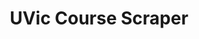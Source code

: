 ---
type: project
title: UVic Course Scraper
description: Scheduler Scraper is a Node.js library that parses information from University of Victoria (UVic) course calandar and course schedule information sources. It uses Cheerio under the hood to parse HTML.
github: vikelabs
members: [
  {
    name: teammate1,
    role: lead
  },
  {
    name: teammate2,
    role: lackey
  },
]
---